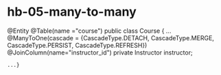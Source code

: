 # hb-05-many-to-many
@Entity
@Table(name ="course")
public class Course {
	...
	@ManyToOne(cascade = {CascadeType.DETACH, CascadeType.MERGE, 
			CascadeType.PERSIST, CascadeType.REFRESH})
	@JoinColumn(name="instructor_id")
	private Instructor instructor;
	
	...}
  
  
